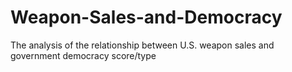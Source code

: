 # Weapon-Sales-and-Democracy
The analysis of the relationship between U.S. weapon sales and government democracy score/type
